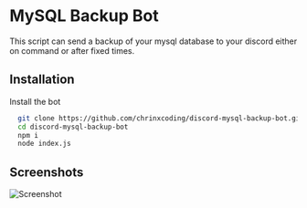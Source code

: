 
# MySQL Backup Bot

This script can send a backup of your mysql database to your discord either on command or after fixed times.
## Installation

Install the bot

```bash
  git clone https://github.com/chrinxcoding/discord-mysql-backup-bot.git
  cd discord-mysql-backup-bot
  npm i
  node index.js
```
    
## Screenshots

![Screenshot](https://i.imgur.com/h3gei1o.png)

